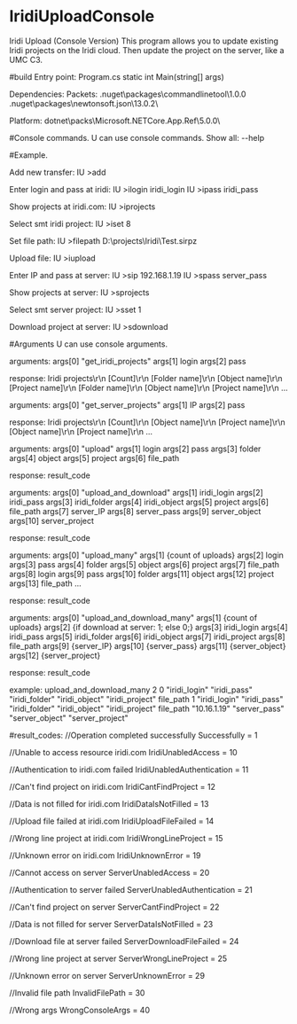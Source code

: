 # IridiUploadConsole
 Iridi Upload (Console Version)
This program allows you to update existing Iridi projects on the Iridi cloud. Then update the project on the server, like a UMC C3.

#build
Entry point:
Program.cs static int Main(string[] args)

Dependencies:
Packets:
.nuget\packages\commandlinetool\1.0.0\
.nuget\packages\newtonsoft.json\13.0.2\

Platform:
dotnet\packs\Microsoft.NETCore.App.Ref\5.0.0\

#Console commands.
U can use console commands. Show all: --help

#Example. 

Add new transfer:
IU >add

Enter login and pass at iridi:
IU >ilogin iridi_login
IU >ipass iridi_pass

Show projects at iridi.com:
IU >iprojects

Select smt iridi project:
IU >iset 8

Set file path:
IU >filepath D:\projects\Iridi\Test.sirpz

Upload file:
IU >iupload

Enter IP and pass at server:
IU >sip 192.168.1.19
IU >spass server_pass

Show projects at server:
IU >sprojects

Select smt server project:
IU >sset 1

Download project at server:
IU >sdownload

#Arguments
U can use console arguments.

arguments:
args[0] "get_iridi_projects"
args[1] login 
args[2] pass

response:
Iridi projects\r\n
[Count]\r\n
[Folder name]\r\n
[Object name]\r\n
[Project name]\r\n
[Folder name]\r\n
[Object name]\r\n
[Project name]\r\n
...


arguments:
args[0] "get_server_projects"
args[1] IP 
args[2] pass

response:
Iridi projects\r\n
[Count]\r\n
[Object name]\r\n
[Project name]\r\n
[Object name]\r\n
[Project name]\r\n
...


arguments:
args[0] "upload"
args[1] login 
args[2] pass
args[3] folder
args[4] object 
args[5] project
args[6] file_path

response:
result_code


arguments:
args[0] "upload_and_download"
args[1] iridi_login 
args[2] iridi_pass
args[3] iridi_folder
args[4] iridi_object 
args[5] project
args[6] file_path
args[7] server_IP
args[8] server_pass 
args[9] server_object
args[10] server_project

response:
result_code


arguments:
args[0] "upload_many"
args[1] {count of uploads} 
args[2] login 
args[3] pass
args[4] folder
args[5] object 
args[6] project
args[7] file_path
args[8] login 
args[9] pass
args[10] folder
args[11] object 
args[12] project
args[13] file_path
...

response:
result_code


arguments:
args[0] "upload_and_download_many"
args[1] {count of uploads}
args[2] {if download at server: 1; else 0;}
args[3] iridi_login 
args[4] iridi_pass
args[5] iridi_folder
args[6] iridi_object 
args[7] iridi_project
args[8] file_path
args[9] {server_IP}
args[10] {server_pass}
args[11] {server_object}
args[12] {server_project}

response:
result_code

example: upload_and_download_many 2 0 "iridi_login" "iridi_pass" "iridi_folder" "iridi_object" "iridi_project" file_path 1 "iridi_login" "iridi_pass" "iridi_folder" "iridi_object" "iridi_project" file_path "10.16.1.19" "server_pass" "server_object" "server_project"


#result_codes:
//Operation completed successfully
Successfully = 1

//Unable to access resource iridi.com
IridiUnabledAccess = 10

//Authentication to iridi.com failed
IridiUnabledAuthentication = 11

//Can't find project on iridi.com
IridiCantFindProject = 12

//Data is not filled for iridi.com
IridiDataIsNotFilled = 13

//Upload file failed at iridi.com
IridiUploadFileFailed = 14

//Wrong line project at iridi.com
IridiWrongLineProject = 15

//Unknown error on iridi.com
IridiUnknownError = 19


//Cannot access on server
ServerUnabledAccess = 20

//Authentication to server failed
ServerUnabledAuthentication = 21

//Can't find project on server
ServerCantFindProject = 22

//Data is not filled for server
ServerDataIsNotFilled = 23

//Download file at server failed 
ServerDownloadFileFailed = 24

//Wrong line project at server
ServerWrongLineProject = 25

//Unknown error on server
ServerUnknownError = 29


//Invalid file path
InvalidFilePath = 30

//Wrong args
WrongConsoleArgs = 40
